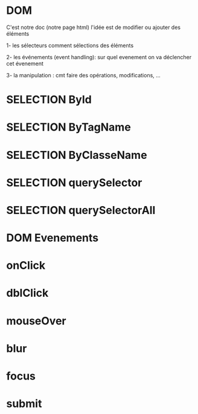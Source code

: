 # DOM

C'est notre doc (notre page html)
l'idée est de modifier ou ajouter des éléments 


1- les sélecteurs
comment sélections des éléments 

2- les événements (event handling): sur quel evenement on va déclencher cet évenement

3- la manipulation : cmt faire des opérations, modifications, ...



# SELECTION ById
# SELECTION ByTagName
# SELECTION ByClasseName
# SELECTION querySelector
# SELECTION querySelectorAll


# DOM Evenements

# onClick
# dblClick
# mouseOver
# blur
# focus
# submit


